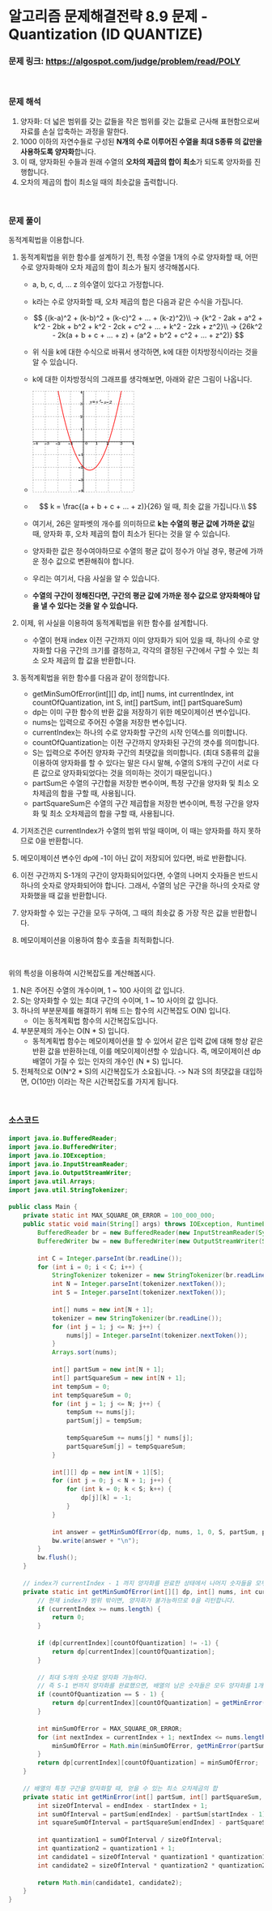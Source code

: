 # 알고리즘 문제해결전략 8.9 문제 - Quantization (ID QUANTIZE)

### 문제 링크: https://algospot.com/judge/problem/read/POLY

<br>

### 문제 해석

1. 양자화: 더 넓은 범위를 갖는 값들을 작은 범위를 갖는 값들로 근사해 표현함으로써 자료를 손실 압축하는 과정을 말한다.
2. 1000 이하의 자연수들로 구성된 **N개의 수로 이루어진 수열을 최대 S종류 의 값만을 사용하도록 양자화**합니다. 
3. 이 때, 양자화된 수들과 원래 수열의 **오차의 제곱의 합이 최소**가 되도록 양자화를 진행합니다.
4. 오차의 제곱의 합이 최소일 때의 최솟값을 출력합니다.

<br>

### 문제 풀이

동적계획법을 이용합니다.

1. 동적계획법을 위한 함수를 설계하기 전, 특정 수열을 1개의 수로 양자화할 때, 어떤 수로 양자화해야 오차 제곱의 합이 최소가 될지 생각해봅시다.

   - a, b, c, d, ... z 의수열이 있다고 가정합니다.

   - k라는 수로 양자화할 때, 오차 제곱의 합은 다음과 같은 수식을 가집니다.

   - $$
     {(k-a)^2 + (k-b)^2 + (k-c)^2 + ... + (k-z)^2}\\
     -> {k^2 - 2ak + a^2 + k^2 - 2bk + b^2 + k^2 - 2ck + c^2 + ... + k^2 - 2zk + z^2}\\
     -> {26k^2 - 2k(a + b + c + ... + z) + (a^2 + b^2 + c^2 + ... + z^2)}
     $$

   - 위 식을 k에 대한 수식으로 바꿔서 생각하면, k에 대한 이차방정식이라는 것을 알 수 있습니다.

   - k에 대한 이차방정식의 그래프를 생각해보면, 아래와 같은 그림이 나옵니다.

   - ![img](./images/algorithm-solving-8.9-1)

   - $$
     k = \frac{(a + b + c + ... + z)}{26} 일 때, 최솟 값을 가집니다.\\
     $$

   - 여기서, 26은 알파벳의 개수를 의미하므로 **k는 수열의 평균 값에 가까운 값**일 때, 양자화 후, 오차 제곱의 합이 최소가 된다는 것을 알 수 있습니다.
   - 양자화한 값은 정수여야하므로 수열의 평균 값이 정수가 아닐 경우, 평균에 가까운 정수 값으로 변환해줘야 합니다.
   - 우리는 여기서, 다음 사실을 알 수 있습니다.
   - **수열의 구간이 정해진다면, 구간의 평균 값에 가까운 정수 값으로 양자화해야 답을 낼 수 있다는 것을 알 수 있습니다.**

2. 이제, 위 사실을 이용하여 동적계획법을 위한 함수를 설계합니다.

   - 수열이 현재 index 이전 구간까지 이미 양자화가 되어 있을 때, 하나의 수로 양자화할 다음 구간의 크기를 결정하고, 각각의 결정된 구간에서 구할 수 있는 최소 오차 제곱의 합 값을 반환합니다.

3. 동적계획법을 위한 함수를 다음과 같이 정의합니다.

   - getMinSumOfError(int[][] dp, int[] nums, int currentIndex, int countOfQuantization, int S, int[] partSum, int[] partSquareSum)
   - dp는 이미 구한 함수의 반환 값을 저장하기 위한 메모이제이션 변수입니다.
   - nums는 입력으로 주어진 수열을 저장한 변수입니다.
   - currentIndex는 하나의 수로 양자화할 구간의 시작 인덱스를 의미합니다.
   - countOfQuantization는 이전 구간까지 양자화된 구간의 갯수를 의미합니다.
   - S는 입력으로 주어진 양자화 구간의 최댓값을 의미합니다. (최대 S종류의 값을 이용하여 양자화를 할 수 있다는 말은 다시 말해, 수열의 S개의 구간이 서로 다른 값으로 양자화되었다는 것을 의미하는 것이기 때문입니다.)
   - partSum은 수열의 구간합을 저장한 변수이며, 특정 구간을 양자화 및 최소 오차제곱의 합을 구할 때, 사용됩니다.
   - partSquareSum은 수열의 구간 제곱합을 저장한 변수이며, 특정 구간을 양자화 및 최소 오차제곱의 합을 구할 때, 사용됩니다.

4. 기저조건은 currentIndex가 수열의 범위 밖일 때이며, 이 때는 양자화를 하지 못하므로 0을 반환합니다.

5. 메모이제이션 변수인 dp에 -1이 아닌 값이 저장되어 있다면, 바로 반환합니다.

6. 이전 구간까지 S-1개의 구간이 양자화되어있다면, 수열의 나머지 숫자들은 반드시 하나의 숫자로 양자화되어야 합니다. 그래서, 수열의 남은 구간을 하나의 숫자로 양자화했을 때 값을 반환합니다.

7. 양자화할 수 있는 구간을 모두 구하여, 그 때의 최솟값 중 가장 작은 값을 반환합니다.

8. 메모이제이션을 이용하여 함수 호출을 최적화합니다.

<br>

위의 특성을 이용하여 시간복잡도를 계산해봅시다.

1. N은 주어진 수열의 개수이며, 1 ~ 100 사이의 값 입니다.
2. S는 양자화할 수 있는 최대 구간의 수이며, 1 ~ 10 사이의 값 입니다.
3. 하나의 부분문제를 해결하기 위해 드는 함수의 시간복잡도 O(N) 입니다.
   - 이는 동적계획법 함수의 시간복잡도입니다. 
4. 부분문제의 개수는 O(N * S) 입니다.
   - 동적계획법 함수는 메모이제이션을 할 수 있어서 같은 입력 값에 대해 항상 같은 반환 값을 반환하는데, 이를 메모이제이션할 수 있습니다. 즉, 메모이제이션 dp 배열이 가질 수 있는 인자의 개수인 (N * S) 입니다.
5. 전체적으로 O(N^2 * S)의 시간복잡도가 소요됩니다. -> N과 S의 최댓값을 대입하면, O(10만) 이라는 작은 시간복잡도를 가지게 됩니다.

<br>

### 소스코드

```java
import java.io.BufferedReader;
import java.io.BufferedWriter;
import java.io.IOException;
import java.io.InputStreamReader;
import java.io.OutputStreamWriter;
import java.util.Arrays;
import java.util.StringTokenizer;

public class Main {
    private static int MAX_SQUARE_OR_ERROR = 100_000_000;
    public static void main(String[] args) throws IOException, RuntimeException {
        BufferedReader br = new BufferedReader(new InputStreamReader(System.in));
        BufferedWriter bw = new BufferedWriter(new OutputStreamWriter(System.out));

        int C = Integer.parseInt(br.readLine());
        for (int i = 0; i < C; i++) {
            StringTokenizer tokenizer = new StringTokenizer(br.readLine());
            int N = Integer.parseInt(tokenizer.nextToken());
            int S = Integer.parseInt(tokenizer.nextToken());

            int[] nums = new int[N + 1];
            tokenizer = new StringTokenizer(br.readLine());
            for (int j = 1; j <= N; j++) {
                nums[j] = Integer.parseInt(tokenizer.nextToken());
            }
            Arrays.sort(nums);

            int[] partSum = new int[N + 1];
            int[] partSquareSum = new int[N + 1];
            int tempSum = 0;
            int tempSquareSum = 0;
            for (int j = 1; j <= N; j++) {
                tempSum += nums[j];
                partSum[j] = tempSum;

                tempSquareSum += nums[j] * nums[j];
                partSquareSum[j] = tempSquareSum;
            }

            int[][] dp = new int[N + 1][S];
            for (int j = 0; j < N + 1; j++) {
                for (int k = 0; k < S; k++) {
                    dp[j][k] = -1;
                }
            }

            int answer = getMinSumOfError(dp, nums, 1, 0, S, partSum, partSquareSum);
            bw.write(answer + "\n");
        }
        bw.flush();
    }

    // index가 currentIndex - 1 까지 양자화를 완료한 상태에서 나머지 숫자들을 모두 양자화했을 때, 얻을 수 있는 최소 오차제곱의 합
    private static int getMinSumOfError(int[][] dp, int[] nums, int currentIndex, int countOfQuantization, int S, int[] partSum, int[] partSquareSum) {
        // 현재 index가 범위 밖이면, 양자화가 불가능하므로 0을 리턴합니다.
        if (currentIndex >= nums.length) {
            return 0;
        }

        if (dp[currentIndex][countOfQuantization] != -1) {
            return dp[currentIndex][countOfQuantization];
        }

        // 최대 S개의 숫자로 양자화 가능하다.
        // 즉 S-1 번까지 양자화를 완료했으면, 배열의 남은 숫자들은 모두 양자화를 1개의 숫자로 해야한다.
        if (countOfQuantization == S - 1) {
            return dp[currentIndex][countOfQuantization] = getMinError(partSum, partSquareSum, currentIndex, nums.length - 1);
        }

        int minSumOfError = MAX_SQUARE_OR_ERROR;
        for (int nextIndex = currentIndex + 1; nextIndex <= nums.length; nextIndex++) {
            minSumOfError = Math.min(minSumOfError, getMinError(partSum, partSquareSum, currentIndex, nextIndex - 1) + getMinSumOfError(dp, nums, nextIndex, countOfQuantization + 1, S, partSum, partSquareSum));
        }
        return dp[currentIndex][countOfQuantization] = minSumOfError;
    }

    // 배열의 특정 구간을 양자화할 때, 얻을 수 있는 최소 오차제곱의 합
    private static int getMinError(int[] partSum, int[] partSquareSum, int startIndex, int endIndex) {
        int sizeOfInterval = endIndex - startIndex + 1;
        int sumOfInterval = partSum[endIndex] - partSum[startIndex - 1];
        int squareSumOfInterval = partSquareSum[endIndex] - partSquareSum[startIndex - 1];

        int quantization1 = sumOfInterval / sizeOfInterval;
        int quantization2 = quantization1 + 1;
        int candidate1 = sizeOfInterval * quantization1 * quantization1 + squareSumOfInterval + -2 * quantization1 * sumOfInterval;
        int candidate2 = sizeOfInterval * quantization2 * quantization2 + squareSumOfInterval + -2 * quantization2 * sumOfInterval;

        return Math.min(candidate1, candidate2);
    }
}
```

